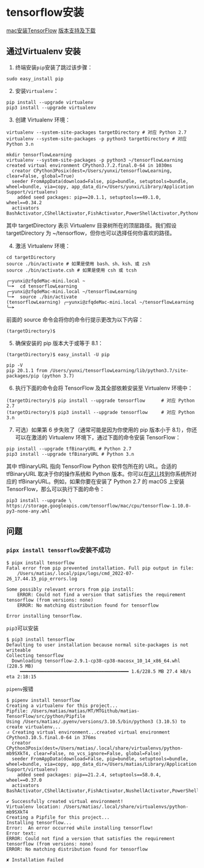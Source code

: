 <!--
 * @Author: matiastang
 * @Date: 2022-07-26 16:33:46
 * @LastEditors: matiastang
 * @LastEditTime: 2022-07-29 16:40:25
 * @FilePath: /matias-TensorFlow/md/tensorflow安装.md
 * @Description: Tensorflow安装
-->
# tensorflow安装

[mac安装TensorFlow](https://github.com/xitu/tensorflow-docs/blob/zh-hans/install/install_mac.md)
[版本支持及下载](https://pypi.org/project/tensorflow/#files)

## 通过Virtualenv 安装

1. 终端安装`pip`安装了跳过该步骤：
```
sudo easy_install pip
```

2. 安装`Virtualenv`：
```
pip install --upgrade virtualenv
pip3 install --upgrade virtualenv
```

3. 创建 Virtualenv 环境：
```
virtualenv --system-site-packages targetDirectory # 对应 Python 2.7
virtualenv --system-site-packages -p python3 targetDirectory # 对应 Python 3.n

mkdir tensorflowLearning
virtualenv --system-site-packages -p python3 ~/tensorflowLearning
created virtual environment CPython3.7.2.final.0-64 in 1030ms
  creator CPython3Posix(dest=/Users/yunxi/tensorflowLearning, clear=False, global=True)
  seeder FromAppData(download=False, pip=bundle, setuptools=bundle, wheel=bundle, via=copy, app_data_dir=/Users/yunxi/Library/Application Support/virtualenv)
    added seed packages: pip==20.1.1, setuptools==49.1.0, wheel==0.34.2
  activators BashActivator,CShellActivator,FishActivator,PowerShellActivator,PythonActivator,XonshActivator
```
其中 targetDirectory 表示 Virtualenv 目录树所在的顶层路径。我们假设 targetDirectory 为 ~/tensorflow，但你也可以选择任何你喜欢的路径。

4. 激活 Virtualenv 环境：
```
cd targetDirectory
source ./bin/activate # 如果是使用 bash、sh、ksh、或 zsh
source ./bin/activate.csh # 如果是使用 csh 或 tcsh 

╭─yunxi@zfqdeMac-mini.local ~
╰─➤  cd tensorflowLearning
╭─yunxi@zfqdeMac-mini.local ~/tensorflowLearning
╰─➤  source ./bin/activate
(tensorflowLearning) ╭─yunxi@zfqdeMac-mini.local ~/tensorflowLearning
╰─➤
```
前面的 source 命令会将你的命令行提示更改为以下内容：
```
(targetDirectory)$
```

5. 确保安装的 pip 版本大于或等于 8.1：
```
(targetDirectory)$ easy_install -U pip

pip -V
pip 20.1.1 from /Users/yunxi/tensorflowLearning/lib/python3.7/site-packages/pip (python 3.7)
```

6. 执行下面的命令会将 TensorFlow 及其全部依赖安装至 Virtualenv 环境中：
```
(targetDirectory)$ pip install --upgrade tensorflow      # 对应 Python 2.7
(targetDirectory)$ pip3 install --upgrade tensorflow     # 对应 Python 3.n 
```

7. 可选）如果第 6 步失败了（通常可能是因为你使用的 pip 版本小于 8.1），你还可以在激活的 Virtualenv 环境下，通过下面的命令安装 TensorFlow：
```
pip install --upgrade tfBinaryURL # Python 2.7
pip3 install --upgrade tfBinaryURL # Python 3.n 
```
其中 tfBinaryURL 指向 TensorFlow Python 软件包所在的 URL。合适的 tfBinaryURL 取决于你的操作系统和 Python 版本。你可以在[这儿](https://github.com/xitu/tensorflow-docs/blob/zh-hans/install/install_mac.md#the_url_of_the_tensorflow_python_package)找到你系统所对应的 tfBinaryURL。例如，如果你要在安装了 Python 2.7 的 macOS 上安装 TensorFlow，那么可以执行下面的命令：
```
pip3 install --upgrade \
https://storage.googleapis.com/tensorflow/mac/cpu/tensorflow-1.10.0-py3-none-any.whl
```

## 问题

### `pipx install tensorflow`安装不成功

```
$ pipx install tensorflow
Fatal error from pip prevented installation. Full pip output in file:
    /Users/matias/.local/pipx/logs/cmd_2022-07-26_17.44.15_pip_errors.log

Some possibly relevant errors from pip install:
    ERROR: Could not find a version that satisfies the requirement tensorflow (from versions: none)
    ERROR: No matching distribution found for tensorflow

Error installing tensorflow.
```
`pip3`可以安装
```
$ pip3 install tensorflow
Defaulting to user installation because normal site-packages is not writeable
Collecting tensorflow
  Downloading tensorflow-2.9.1-cp38-cp38-macosx_10_14_x86_64.whl (228.5 MB)
     ━━━━━━━━━━━━━━━━━━━━━━━━━━━━━━━━━━━━━━━━ 1.6/228.5 MB 27.4 kB/s eta 2:18:15
```
`pipenv`报错
```
$ pipenv install tensorflow
Creating a virtualenv for this project...
Pipfile: /Users/matias/matias/MT/MTGithub/matias-TensorFlow/src/python/Pipfile
Using /Users/matias/.pyenv/versions/3.10.5/bin/python3 (3.10.5) to create virtualenv...
⠴ Creating virtual environment...created virtual environment CPython3.10.5.final.0-64 in 376ms
  creator CPython3Posix(dest=/Users/matias/.local/share/virtualenvs/python-mb9SXkT4, clear=False, no_vcs_ignore=False, global=False)
  seeder FromAppData(download=False, pip=bundle, setuptools=bundle, wheel=bundle, via=copy, app_data_dir=/Users/matias/Library/Application Support/virtualenv)
    added seed packages: pip==21.2.4, setuptools==58.0.4, wheel==0.37.0
  activators BashActivator,CShellActivator,FishActivator,NushellActivator,PowerShellActivator,PythonActivator

✔ Successfully created virtual environment! 
Virtualenv location: /Users/matias/.local/share/virtualenvs/python-mb9SXkT4
Creating a Pipfile for this project...
Installing tensorflow...
Error:  An error occurred while installing tensorflow!
Error text: 
ERROR: Could not find a version that satisfies the requirement tensorflow (from versions: none)
ERROR: No matching distribution found for tensorflow

✘ Installation Failed
```
